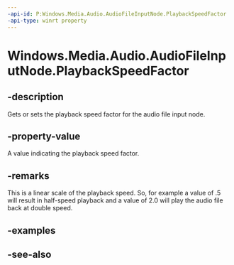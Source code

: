 ```yaml
---
-api-id: P:Windows.Media.Audio.AudioFileInputNode.PlaybackSpeedFactor
-api-type: winrt property
---
```


<!-- Property syntax
public double PlaybackSpeedFactor { get;  set; }
-->

# Windows.Media.Audio.AudioFileInputNode.PlaybackSpeedFactor

## -description
Gets or sets the playback speed factor for the audio file input node.

## -property-value
A value indicating the playback speed factor.

## -remarks
This is a linear scale of the playback speed. So, for example a value of .5 will result in half-speed playback and a value of 2.0 will play the audio file back at double speed.

## -examples

## -see-also
